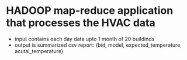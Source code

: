 # HADOOP map-reduce application that processes the HVAC data


* input contains each day data upto 1 month of 20 buildinds
* output is summarized csv report: (bid, model, expected_temperature, acutal_temperature)
